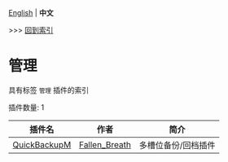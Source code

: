 [English](readme.md) | **中文**

\>\>\> [回到索引](/readme-zh_cn.md)

# 管理

具有标签 `管理` 插件的索引

插件数量: 1

| 插件名 | 作者 | 简介 |
| --- | --- | --- |
| [QuickBackupM](/plugins/quick_backup_multi/readme-zh_cn.md) | [Fallen_Breath](https://github.com/Fallen-Breath) | 多槽位备份/回档插件 |

